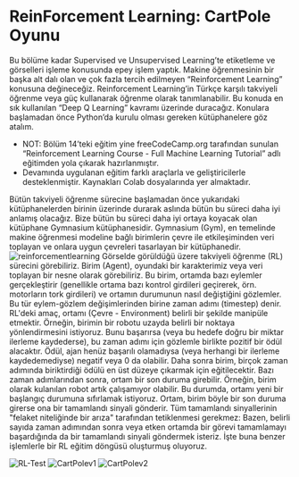 # ReinForcement Learning: CartPole Oyunu
Bu bölüme kadar Supervised ve Unsupervised Learning’te etiketleme ve görselleri işleme konusunda epey işlem yaptık. 
Makine öğrenmesinin bir başka alt dalı olan ve çok fazla tercih edilmeyen “Reinforcement Learning” konusuna değineceğiz. 
Reinforcement Learning’in Türkçe karşılı takviyeli öğrenme veya güç kullanarak öğrenme olarak tanımlanabilir. 
Bu konuda en sık kullanılan “Deep Q Learning” kavramı üzerinde duracağız. Konulara başlamadan önce Python’da kurulu olması gereken kütüphanelere göz atalım.
- NOT: Bölüm 14’teki eğitim yine freeCodeCamp.org tarafından sunulan “Reinforcement Learning Course - Full Machine Learning Tutorial” adlı eğitimden yola çıkarak hazırlanmıştır.
- Devamında uygulanan eğitim farklı araçlarla ve geliştiricilerle desteklenmiştir. Kaynakları Colab dosyalarında yer almaktadır.

Bütün takviyeli öğrenme sürecine başlamadan önce yukarıdaki kütüphanelerden birinin üzerinde durarak aslında bütün bu süreci daha iyi anlamış olacağız. Bize bütün bu süreci daha iyi ortaya koyacak olan kütüphane Gymnasium kütüphanesidir.
Gymnasium (Gym), en temelinde makine öğrenmesi modeline bağlı birimlerin çevre ile etkileşiminden veri toplayan ve onlara uygun çevreleri tasarlayan bir kütüphanedir.![reinforcementlearning](https://github.com/user-attachments/assets/643090dc-b951-48c2-95dd-f6f3fc15079b)
Görselde görüldüğü üzere takviyeli öğrenme (RL) sürecini görebiliriz. Birim (Agent), oyundaki bir karakterimiz veya veri toplayan bir nesne olarak görebiliriz.
Bu birim, ortamda bazı eylemler gerçekleştirir (genellikle ortama bazı kontrol girdileri geçirerek, örn. motorların tork girdileri) ve ortamın durumunun nasıl değiştiğini gözlemler.
Bu tür eylem-gözlem değişimlerinden birine zaman adımı (timestep) denir. RL'deki amaç, ortamı (Çevre - Environment) belirli bir şekilde manipüle etmektir. 
Örneğin, birimin bir robotu uzayda belirli bir noktaya yönlendirmesini istiyoruz. Bunu başarırsa (veya bu hedefe doğru bir miktar ilerleme kaydederse), bu zaman adımı için gözlemle birlikte pozitif bir ödül alacaktır. 
Ödül, ajan henüz başarılı olamadıysa (veya herhangi bir ilerleme kaydedemediyse) negatif veya 0 da olabilir. Daha sonra birim, birçok zaman adımında biriktirdiği ödülü en üst düzeye çıkarmak için eğitilecektir. 
Bazı zaman adımlarından sonra, ortam bir son duruma girebilir. Örneğin, birim olarak kulanılan robot artık çalışamıyor olabilir. Bu durumda, ortamı yeni bir başlangıç durumuna sıfırlamak istiyoruz. Ortam, birim böyle bir son duruma girerse ona bir tamamlandı sinyali gönderir. 
Tüm tamamlandı sinyallerinin "felaket niteliğinde bir arıza" tarafından tetiklenmesi gerekmez: Bazen, belirli sayıda zaman adımından sonra veya etken ortamda bir görevi tamamlamayı başardığında da bir tamamlandı sinyali göndermek isteriz. İşte buna benzer işlemlerle bir RL eğitim döngüsü oluşturmuş oluyoruz.

![RL-Test](https://github.com/user-attachments/assets/fbae8692-54e7-46e1-ba4b-606273c497bf)
![CartPolev1](https://github.com/user-attachments/assets/270c25ed-71bd-40e3-848f-6c4ce4e20ac9)
![CartPolev2](https://github.com/user-attachments/assets/a62ab3bd-d956-4029-b12b-ff531bbef133)

